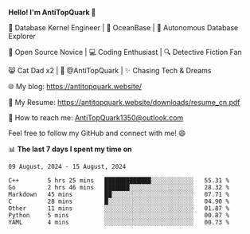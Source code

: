 
**Hello! I'm AntiTopQuark 👋**

🔧 Database Kernel Engineer | 🌊 OceanBase | 🤖 Autonomous Database Explorer

🌱 Open Source Novice | 💻 Coding Enthusiast | 🔍 Detective Fiction Fan

😸 Cat Dad x2 | 🎉 @AntiTopQuark | ✨ Chasing Tech & Dreams

🌐 My blog: https://antitopquark.website/

📄 My Resume: https://antitopquark.website/downloads/resume_cn.pdf

📧 How to reach me: AntiTopQuark1350@outlook.com

Feel free to follow my GitHub and connect with me! 😄

📊 **The last 7 days I spent my time on** 

<!--START_SECTION:waka-->
```text
09 August, 2024 - 15 August, 2024

C++        5 hrs 25 mins   █████████████░░░░░░░░░░░░   55.31 % 
Go         2 hrs 46 mins   ███████░░░░░░░░░░░░░░░░░░   28.32 % 
Markdown   45 mins         ██░░░░░░░░░░░░░░░░░░░░░░░   07.71 % 
C          28 mins         █░░░░░░░░░░░░░░░░░░░░░░░░   04.90 % 
Other      11 mins         ░░░░░░░░░░░░░░░░░░░░░░░░░   01.87 % 
Python     5 mins          ░░░░░░░░░░░░░░░░░░░░░░░░░   00.87 % 
YAML       4 mins          ░░░░░░░░░░░░░░░░░░░░░░░░░   00.73 %
```
<!--END_SECTION:waka-->


